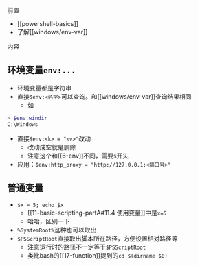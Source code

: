 前置
- [[powershell-basics]]
- 了解[[windows/env-var]]

内容
## 环境变量`env:...`
- 环境变量都是字符串
- 直接`$env:<名字>`可以查询。和[[windows/env-var]]查询结果相同
  - 如
```powershell
> $env:windir
C:\Windows
```
- 直接`$env:<k> = "<v>"`改动
  - 改动成空就是删除
  - 注意这个和[[6-env]]不同，需要`$`开头
- 应用：`$env:http_proxy = "http://127.0.0.1:<端口号>"`
## 普通变量
- `$x = 5; echo $x`
  - [[11-basic-scripting-partA#11.4 使用变量]]中是`x=5`
  - 哈哈，区别一下
- `%SystemRoot%`这种也可以取出
- `$PSScriptRoot`直接取出脚本所在路径，方便设置相对路径等
  - 注意运行时的路径不一定等于`$PSScriptRoot`
  - 类比bash的[[17-function]]提到的`cd $(dirname $0)`